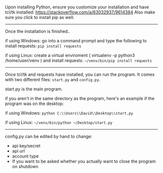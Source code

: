 Upon installing Python, ensure you customize your installation and have tcl/tk installed:
https://stackoverflow.com/a/63032937/9614384
Also make sure you click to install pip as well.

---

Once the installation is finished..

if using Windows: go into a command prompt and type the following to install requests: ``pip install requests``

if using Linux: create a virtual enviroment ( virtualenv -p python3 /home/user/venv ) and install requests: ``~/venv/bin/pip install requests``

---

Once tcl/tk and requests have installed, you can run the program.
It comes with two different files: ``start.py`` and ``config.py``.

start.py is the main program. 

if you aren't in the same directory as the program, here's an example if the program was on the desktop:

if using Windows: ``python C:\\Users\\David\\Desktop\\start.py``

if using Linux: ``~/venv/bin/python ~/Desktop/start.py``

---

config.py can be edited by hand to change:
- api key/secret
- api url
- account type
- If you want to be asked whether you actually want to close the program on shutdown
